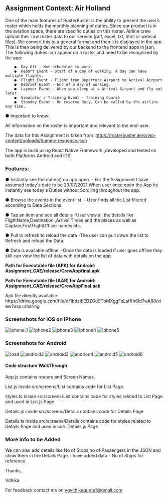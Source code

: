   <h2> <b>  Assignment Context: Air Holland  </b> </h2>

One of the main features of RosterBuster is the ability to present the user’s roster which holds the monthly planning of duties. Since our product is in the aviation space, there are specific duties on this roster. 
Airline crew upload their raw roster data to our service (pdf, excel, txt, html or webcal files). We convert this to a general format and then it is displayed in the app. This is then being delivered by our backend to the frontend apps in json. 
The following duties can appear on a roster and need to be recognized by the app: 

   		●  Day Off - Not scheduled to work. 
  		●  Report Event - Start of a day of working. A day can have multiple flights. 
     	●  Flight Event - Flight from Departure Airport to Arrival Airport 
   		●  Debrief Event - End of a day of working. 
  		●  Layover Event - When you sleep at a Arrival Airport and fly out later. 
  		●  Simulator / Training Event - Training Course 
	  	●  Standby Event - On reserve duty. Can be called by the airline any time. 

● Important to know:

All information on the roster is important and relevant to the end-user. 

The data for this Assignment is taken from :https://rosterbuster.aero/wp-content/uploads/dummy-response.json


The app  is build using React Native Framework ,developed and tested on both Platforms Android and iOS.

<h3><b>Features:</b></h3>

<p>● Instantly see the dutie(s) on app open. - For the Assignment I have assumed today's date to be 29/07/2021,When user once open the App he instantly see today's Duties without Scrolling throughout the app. </p> 
<p>● Browse the events in the event list. - User finds all the List filtered according to Data Sections. </p>
<p>● Tap an item and see all details  -User view all the details like FlightName,Destination ,Arrival Times and the places as well as Captain,FirstFlightOfficer names etc.</p>
<p>● Pull to refresh to reload the data  -The user can pull down the list to Refresh and reload the Data. </p>
<p>● Data is available offline. -Once the data is loaded if user goes offline they still can view the list of data  with details on the app </p>


<p> <b> Path for Executable file (APK) for Android:  Assignment_CAE/release/CrewAppfinal.apk </b></p>
<p> <b> Path for Executable file (AAB) for Android: </h4> Assignment_CAE/release/CrewAppFinal.aab </b> </p>
Apk file directly available: https://drive.google.com/file/d/1bdzIbEDZGuSTbMXggFeLsfKh6ld7wA88/view?usp=sharing


<h3> <b>Screenshots for iOS on iPhone </b> </h3>

![Iphone_1](https://user-images.githubusercontent.com/20993583/152672439-5af86a79-ce21-4aa8-a12f-97600b976541.PNG)
![iphone2](https://user-images.githubusercontent.com/20993583/152672444-6d32be92-4751-4c48-9f07-c74eeee43c13.PNG)
![phone3](https://user-images.githubusercontent.com/20993583/152672450-1be0df94-e918-48aa-a2b8-c788cee3d742.PNG)
![iphone4](https://user-images.githubusercontent.com/20993583/152672452-2403e0b9-0551-4bcd-b16a-7eb9afab63ce.PNG)
![iphone5](https://user-images.githubusercontent.com/20993583/152672455-640294ec-8ee0-4eb6-89bb-22643cf91bee.jpeg)



<h3> <b>Screenshots for Android </b></h3>

![load](https://user-images.githubusercontent.com/20993583/152653455-1f432fba-a038-4af4-8477-9110e9130d59.jpg)
![android2](https://user-images.githubusercontent.com/20993583/152672561-05bf25f8-5ea2-43a6-a68c-5fd52bd1d564.jpg)
![android3](https://user-images.githubusercontent.com/20993583/152672565-2b569734-90a9-48d2-80b5-cb1a3d54c471.jpg)
![andriod4](https://user-images.githubusercontent.com/20993583/152672569-77e1bd4d-0d72-40ba-87ce-660f5800703b.jpg)
![android5](https://user-images.githubusercontent.com/20993583/152672572-613d0da0-aea0-416c-832b-d2ca0128371f.jpg)
![android6](https://user-images.githubusercontent.com/20993583/152672601-f424afb0-7a53-47e0-85d1-3b12ce818747.jpg)



<h4> Code structure WalkThrough </h4>
	<p> App.js contains routers and Screen Names. </p>
	
<p> List.js inside src/screens/List  contains code for List Page.</p>
    <p> styles.ts inside src/screens/List contains code for styles related to List Page and used in List.js Page </p>
  
<p> Details.js inside src/screens/Details contains code for Details Page.</p>
     </p>Details.ts inside src/screens/Details contains code for styles related to Details Page and used inside .Details.js Page </p>
 

<h3> More Info to be Added </h3>
<p> We can also add details like No of Stops,no of Passengers in the JSON and show them in the Details Page.
	I have added data - No of Stops for reference.
	</p>



Thanks,
<p>Vithika</p>

For feedback contact me on vgvithikagupta1@gmail.com 








